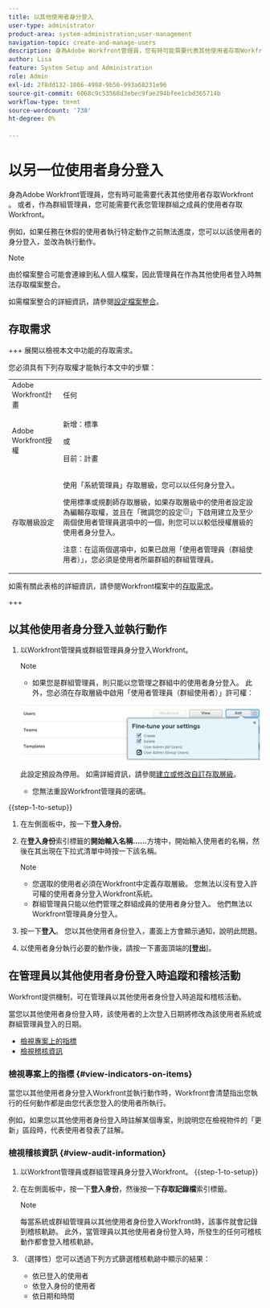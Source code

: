 ```yaml
---
title: 以其他使用者身分登入
user-type: administrator
product-area: system-administration;user-management
navigation-topic: create-and-manage-users
description: 身為Adobe Workfront管理員，您有時可能需要代表其他使用者存取Workfront 。
author: Lisa
feature: System Setup and Administration
role: Admin
exl-id: 2f8dd132-1086-4980-9b56-993a68231e96
source-git-commit: 6068c9c53568d3ebec9fae294bfee1cbd365714b
workflow-type: tm+mt
source-wordcount: '738'
ht-degree: 0%

---
```


# 以另一位使用者身分登入

<!--Audited: 5/2025-->

<!--<span class="preview">The highlighted information on this page refers to functionality not yet generally available. It is available for all users only in the Preview environment.</span> -->

<!--
**DON'T DELETE, DRAFT OR HIDE THIS ARTICLE. IT IS LINKED TO THE PRODUCT, THROUGH THE CONTEXT SENSITIVE HELP LINKS. Also linked to other articles: Creating and Managing Groups, etc.</p>
-->

身為Adobe Workfront管理員，您有時可能需要代表其他使用者存取Workfront 。 或者，作為群組管理員，您可能需要代表您管理群組之成員的使用者存取Workfront。

例如，如果任務在休假的使用者執行特定動作之前無法進度，您可以以該使用者的身分登入，並改為執行動作。

<!--
<note type="note">
Some users, such as executives, need to be able to control which administrators can log in to their accounts, and for how long. Working with your organization, Workfront configures settings that allow this control for these users. When a Workfront administrator or group administrator (associated with one of the user's groups) tries to log in as one of these users, an on-screen message prompts the administrator to contact the user for access. From the user profile area, the user can then grant access to the administrator and specify an expiration time for it. For more information on how the user does this, see
<a href="../../../workfront-basics/manage-your-account-and-profile/configuring-your-user-profile/configure-my-settings.md#access" class="MCXref xref">Access</a> in
<a href="../../../workfront-basics/manage-your-account-and-profile/configuring-your-user-profile/configure-my-settings.md" class="MCXref xref">Configure My Settings</a>.
<span class="PinkDraftNote">[Add a note about this being only for the Enterprise package if they decide to do it that way]</span>
</note>
-->

>[!NOTE]
>
>由於檔案整合可能會連線到私人個人檔案，因此管理員在作為其他使用者登入時無法存取檔案整合。
>
>如需檔案整合的詳細資訊，請參閱[設定檔案整合](../../../administration-and-setup/configure-integrations/configure-document-integrations.md)。

## 存取需求

+++ 展開以檢視本文中功能的存取需求。

您必須具有下列存取權才能執行本文中的步驟：

<table style="table-layout:auto"> 
 <col> 
 <col> 
 <tbody> 
  <tr> 
   <td role="rowheader">Adobe Workfront計畫</td> 
   <td>任何</td> 
  </tr> 
  <tr> 
   <td role="rowheader">Adobe Workfront授權</td> 
   <td> <p>新增：標準</p>
   <p>或</p>
   <p>目前：計畫</p></td> 
  </tr> 
  <tr> 
   <td role="rowheader">存取層級設定</td> 
   <td> <p>使用「系統管理員」存取層級，您可以以任何身分登入。</p> <p>使用標準或規劃師存取層級，如果存取層級中的使用者設定設為編輯存取權，並且在「微調您的設定<img src="assets/gear-icon-in-access-levels.png">」下啟用建立及至少兩個使用者管理員選項中的一個，則您可以以較低授權層級的使用者身分登入。 </p> 
   <p>注意：在這兩個選項中，如果已啟用「使用者管理員（群組使用者）」，您必須是使用者所屬群組的群組管理員。</p></td>
  </tr> 
 </tbody> 
</table>

如需有關此表格的詳細資訊，請參閱Workfront檔案中的[存取需求](/help/quicksilver/administration-and-setup/add-users/access-levels-and-object-permissions/access-level-requirements-in-documentation.md)。

+++

## 以其他使用者身分登入並執行動作

1. 以Workfront管理員或群組管理員身分登入Workfront。

   >[!NOTE]
   >
   >* 如果您是群組管理員，則只能以您管理之群組中的使用者身分登入。 此外，您必須在存取層級中啟用「使用者管理員（群組使用者）」許可權：
   >   
   >  ![群組管理員使用者](assets/group-admin-user.png)
   >   
   >  此設定預設為停用。 如需詳細資訊，請參閱[建立或修改自訂存取層級](../../../administration-and-setup/add-users/configure-and-grant-access/create-modify-access-levels.md)。
   >   
   >* 您無法重設Workfront管理員的密碼。

{{step-1-to-setup}}

1. 在左側面板中，按一下&#x200B;**登入身份**。

1. 在&#x200B;**登入身份**&#x200B;索引標籤的&#x200B;**開始輸入名稱……**&#x200B;方塊中，開始輸入使用者的名稱，然後在其出現在下拉式清單中時按一下該名稱。


   >[!NOTE]
   >* 您選取的使用者必須在Workfront中定義存取層級。 您無法以沒有登入許可權的使用者身分登入Workfront系統。
   >* 群組管理員只能以他們管理之群組成員的使用者身分登入。 他們無法以Workfront管理員身分登入。

1. 按一下&#x200B;**登入**。 您以其他使用者身份登入，畫面上方會顯示通知，說明此問題。

   <!--
   <p> Might come in a future story:</p>
   -->

   <!--
   <p data-mc-conditions="QuicksilverOrClassic.Draft mode">click an Access period and then click Request to ask the user for access to log as him or her for the specified period of time. Continue these steps after the user grants access. Specify somewhere here that this is only for the Enterprise package if they decide on that</p>
   -->

   <!--
   <p data-mc-conditions="QuicksilverOrClassic.Draft mode">Or </p>
   -->

   <!--
   <p data-mc-conditions="QuicksilverOrClassic.Draft mode">If a prompt appears indicating that the user has restricted access to their account, contact the user to request access.</p>
   -->

   <!--
   <p data-mc-conditions="QuicksilverOrClassic.Draft mode">The user can then can grant you "Log in as" access in their user profile. They can also specify an expiration date and time for the access period. </p>
   -->

   <!--
   This triggers an email to let you know that you have access to log in as the user, depending on how your event notifications are enabled. For more information, see <a href="../../../workfront-basics/using-notifications/event-notifications.md" class="MCXref xref">Event notifications</a>.
   </div>
   -->



1. 以使用者身分執行必要的動作後，請按一下畫面頂端的&#x200B;**[登出**]。

## 在管理員以其他使用者身份登入時追蹤和稽核活動

Workfront提供機制，可在管理員以其他使用者身份登入時追蹤和稽核活動。

當您以其他使用者身份登入時，該使用者的上次登入日期將修改為該使用者系統或群組管理員登入的日期。

* [檢視專案上的指標](#view-indicators-on-items)
* [檢視稽核資訊](#view-audit-information)

### 檢視專案上的指標 {#view-indicators-on-items}

當您以其他使用者身分登入Workfront並執行動作時，Workfront會清楚指出您執行的任何動作都是由您代表您登入的使用者所執行。

例如，如果您以其他使用者身份登入時註解某個專案，則說明您在檢視物件的「更新」區段時，代表使用者發表了註解。

### 檢視稽核資訊 {#view-audit-information}

1. 以Workfront管理員或群組管理員身分登入Workfront。
   {{step-1-to-setup}}
   <!--1. Click the **Main Menu** icon ![Main menu icon](assets/main-menu-icon.png) in the upper-right corner of Adobe Workfront, then click **Setup** ![Gear settings icon](assets/gear-icon-settings.png).-->

1. 在左側面板中，按一下&#x200B;**登入身份**，然後按一下&#x200B;**存取記錄檔**&#x200B;索引標籤。

   >[!NOTE]
   >
   >每當系統或群組管理員以其他使用者身份登入Workfront時，該事件就會記錄到稽核軌跡。 此外，當管理員以其他使用者身份登入時，所發生的任何可稽核動作都會登入稽核軌跡。

1. （選擇性）您可以透過下列方式篩選稽核軌跡中顯示的結果：

   * 依已登入的使用者
   * 依登入身份的使用者
   * 依日期和時間
